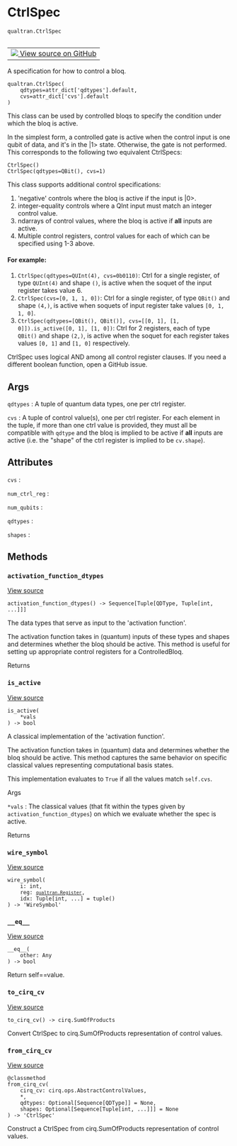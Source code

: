 # CtrlSpec
`qualtran.CtrlSpec`


<table class="tfo-notebook-buttons tfo-api nocontent" align="left">
<td>
  <a target="_blank" href="https://github.com/quantumlib/Qualtran/blob/main/qualtran/_infra/controlled.py#L68-L249">
    <img src="https://www.tensorflow.org/images/GitHub-Mark-32px.png" />
    View source on GitHub
  </a>
</td>
</table>



A specification for how to control a bloq.

<pre class="devsite-click-to-copy prettyprint lang-py tfo-signature-link">
<code>qualtran.CtrlSpec(
    qdtypes=attr_dict[&#x27;qdtypes&#x27;].default,
    cvs=attr_dict[&#x27;cvs&#x27;].default
)
</code></pre>



<!-- Placeholder for "Used in" -->

This class can be used by controlled bloqs to specify the condition under which the bloq
is active.

In the simplest form, a controlled gate is active when the control input is one qubit of data,
and it's in the |1> state. Otherwise, the gate is not performed. This corresponds to the
following two equivalent CtrlSpecs:

    CtrlSpec()
    CtrlSpec(qdtypes=QBit(), cvs=1)

This class supports additional control specifications:
 1. 'negative' controls where the bloq is active if the input is |0>.
 2. integer-equality controls where a QInt input must match an integer control value.
 3. ndarrays of control values, where the bloq is active if **all** inputs are active.
 4. Multiple control registers, control values for each of which can be specified
    using 1-3 above.

#### For example:


1. `CtrlSpec(qdtypes=QUInt(4), cvs=0b0110)`:
        Ctrl for a single register, of type `QUInt(4)` and shape `()`, is active when the
        soquet of the input register takes value 6.
2. `CtrlSpec(cvs=[0, 1, 1, 0])`:
        Ctrl for a single register, of type `QBit()` and shape `(4,)`, is active when soquets
        of input register take values `[0, 1, 1, 0]`.
3. `CtrlSpec(qdtypes=[QBit(), QBit()], cvs=[[0, 1], [1, 0]]).is_active([0, 1], [1, 0])`:
        Ctrl for 2 registers, each of type `QBit()` and shape `(2,)`, is active when the
        soquet for each register takes values `[0, 1]` and  `[1, 0]` respectively.

CtrlSpec uses logical AND among all control register clauses. If you need a different boolean
function, open a GitHub issue.

<h2 class="add-link">Args</h2>

`qdtypes`<a id="qdtypes"></a>
: A tuple of quantum data types, one per ctrl register.

`cvs`<a id="cvs"></a>
: A tuple of control value(s), one per ctrl register. For each element in the tuple,
  if more than one ctrl value is provided, they must all be compatible with `qdtype`
  and the bloq is implied to be active if **all** inputs are active (i.e. the "shape"
  of the ctrl register is implied to be `cv.shape`).






<h2 class="add-link">Attributes</h2>

`cvs`<a id="cvs"></a>
: &nbsp;

`num_ctrl_reg`<a id="num_ctrl_reg"></a>
: &nbsp;

`num_qubits`<a id="num_qubits"></a>
: &nbsp;

`qdtypes`<a id="qdtypes"></a>
: &nbsp;

`shapes`<a id="shapes"></a>
: &nbsp;




## Methods

<h3 id="activation_function_dtypes"><code>activation_function_dtypes</code></h3>

<a target="_blank" class="external" href="https://github.com/quantumlib/Qualtran/blob/main/qualtran/_infra/controlled.py#L136-L146">View source</a>

<pre class="devsite-click-to-copy prettyprint lang-py tfo-signature-link">
<code>activation_function_dtypes() -> Sequence[Tuple[QDType, Tuple[int, ...]]]
</code></pre>

The data types that serve as input to the 'activation function'.

The activation function takes in (quantum) inputs of these types and shapes and determines
whether the bloq should be active. This method is useful for setting up appropriate
control registers for a ControlledBloq.

Returns




<h3 id="is_active"><code>is_active</code></h3>

<a target="_blank" class="external" href="https://github.com/quantumlib/Qualtran/blob/main/qualtran/_infra/controlled.py#L148-L176">View source</a>

<pre class="devsite-click-to-copy prettyprint lang-py tfo-signature-link">
<code>is_active(
    *vals
) -> bool
</code></pre>

A classical implementation of the 'activation function'.

The activation function takes in (quantum) data and determines whether
the bloq should be active. This method captures the same behavior on specific classical
values representing computational basis states.

This implementation evaluates to `True` if all the values match `self.cvs`.

Args

`*vals`
: The classical values (that fit within the types given by
  `activation_function_dtypes`) on which we evaluate whether the spec is active.




Returns




<h3 id="wire_symbol"><code>wire_symbol</code></h3>

<a target="_blank" class="external" href="https://github.com/quantumlib/Qualtran/blob/main/qualtran/_infra/controlled.py#L178-L187">View source</a>

<pre class="devsite-click-to-copy prettyprint lang-py tfo-signature-link">
<code>wire_symbol(
    i: int,
    reg: <a href="../qualtran/Register.html"><code>qualtran.Register</code></a>,
    idx: Tuple[int, ...] = tuple()
) -> 'WireSymbol'
</code></pre>




<h3 id="__eq__"><code>__eq__</code></h3>

<a target="_blank" class="external" href="https://github.com/quantumlib/Qualtran/blob/main/qualtran/_infra/controlled.py#L193-L201">View source</a>

<pre class="devsite-click-to-copy prettyprint lang-py tfo-signature-link">
<code>__eq__(
    other: Any
) -> bool
</code></pre>

Return self==value.


<h3 id="to_cirq_cv"><code>to_cirq_cv</code></h3>

<a target="_blank" class="external" href="https://github.com/quantumlib/Qualtran/blob/main/qualtran/_infra/controlled.py#L206-L212">View source</a>

<pre class="devsite-click-to-copy prettyprint lang-py tfo-signature-link">
<code>to_cirq_cv() -> cirq.SumOfProducts
</code></pre>

Convert CtrlSpec to cirq.SumOfProducts representation of control values.


<h3 id="from_cirq_cv"><code>from_cirq_cv</code></h3>

<a target="_blank" class="external" href="https://github.com/quantumlib/Qualtran/blob/main/qualtran/_infra/controlled.py#L214-L249">View source</a>

<pre class="devsite-click-to-copy prettyprint lang-py tfo-signature-link">
<code>@classmethod</code>
<code>from_cirq_cv(
    cirq_cv: cirq.ops.AbstractControlValues,
    *,
    qdtypes: Optional[Sequence[QDType]] = None,
    shapes: Optional[Sequence[Tuple[int, ...]]] = None
) -> 'CtrlSpec'
</code></pre>

Construct a CtrlSpec from cirq.SumOfProducts representation of control values.




